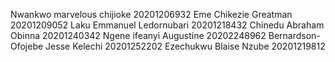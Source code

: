 Nwankwo marvelous chijioke 20201206932
Eme Chikezie Greatman 20201209052
Laku Emmanuel Ledornubari 20201218432
Chinedu Abraham Obinna 20201240342
Ngene ifeanyi Augustine 20202248962
Bernardson-Ofojebe Jesse Kelechi 20201252202
Ezechukwu Blaise Nzube 20201219812
